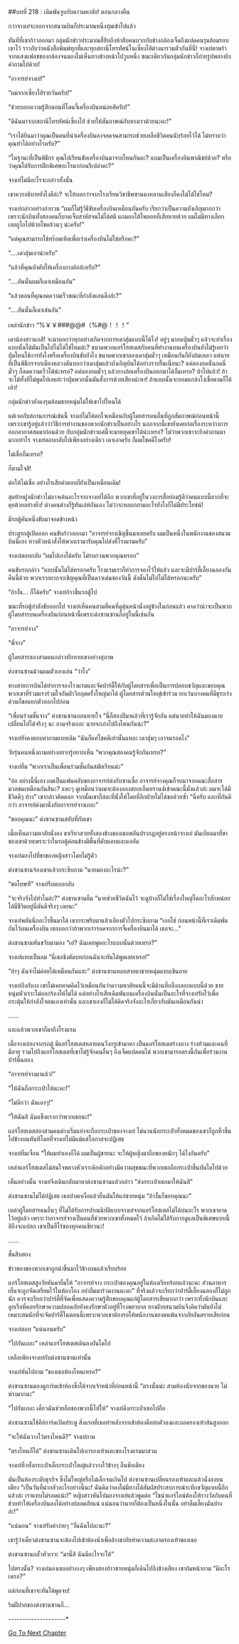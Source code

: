 ##บทที่ 218 : เดิมพันจูบกับดาวมหาลัย!
ตอนกลางคืน

กว่าจางเย่จะออกจากสนามบินก็ประมาณหนึ่งทุ่มเข้าไปแล้ว

ทันทีที่เขาก้าวออกมา กลุ่มนักข่าวประมาณสี่สิบถึงห้าสิบคนบวกกับช่างกล้องเจ็ดถึงแปดคนรุมล้อมรอบเขาไว้ ราวกับว่าหนังสือพิมพ์ทุกที่และทุกสถานีโทรทัศน์ในเซี่ยงไฮ้ต่างมารวมตัวกันที่นี่! จางเย่ตาพร่าจากแสงแฟลชของกล้องจนมองไม่เห็นทางข้างหน้าไปวูบหนึ่ง ขณะเดียวกันกลุ่มนักข่าวก็ถ่ายรูปพลางยิงคำถามไปด้วย!

“อาจารย์จางเย่!”

“ผมจากเซี่ยงไฮ้รายวันครับ!”

“ช่วยบอกความรู้สึกตอนที่โดนจี้เครื่องบินหน่อยสิครับ!”

“ดิฉันมาจากสถานีโทรทัศน์เซี่ยงไฮ้ ช่วยให้สัมภาษณ์กับทางเราด้วยนะคะ!”

“เราได้ยินมาว่าคุณเป็นคนที่นำเครื่องบินลงจอดจนสามารถช่วยเหลือชีวิตคนนับร้อยไว้ได้ ไม่ทราบว่าคุณทำได้อย่างไรครับ?”

“ในฐานะที่เป็นพิธีกร คุณไปเรียนขับเครื่องบินมาจากไหนกันคะ? แถมเป็นเครื่องบินพาณิชย์ด้วย? หรือว่าคุณได้รับการฝึกพิเศษอะไรมาก่อนรึเปล่าคะ?”

จางเย่ไม่มีอะไรจะกล่าวทั้งนั้น

เขาควรอธิบายยังไงดีล่ะ? จะให้บอกว่าจากโรงเรียนวิชาชีพซานตงหลานเสียงก็คงไม่ได้ใช่ไหม?

จางเย่กล่าวอย่างกำกวม “ผมก็ไม่รู้วิธีขับเครื่องบินเหมือนกันครับ เรียกว่าเป็นความบังเอิญมากกว่า เพราะนักบินทั้งสองคนก็บาดเจ็บสาหัสจนไม่ได้สติ แถมออโต้ไพลอทก็เสียหายด้วย ผมไม่มีทางเลือก เลยถูไถไปด้วยโชคล้วนๆ น่ะครับ!”

“แต่คุณสามารถใช้ทร๊อตเทิลเพื่อเร่งเครื่องบินไม่ใช่หรือคะ?”

“....เดาสุ่มเอาน่ะครับ”

“แล้วที่คุณบังคับให้เครื่องกางล้อล่ะครับ?”

“....อันนั้นผมก็เดาเหมือนกัน”

“แล้วตอนที่คุณลดความเร็วขณะที่กำลังแลนดิ้งล่ะ?”

“....อันนั้นก็เดาเช่นกัน”

เหล่านักข่าว “%￥￥###@@#（%#@！！！”

เดาน้องสาวแกสิ! จะมาบอกว่าทุกอย่างเกิดจากการเดาสุ่มแบบนี้ได้ไง! อยู่ๆ มากดปุ่มมั่วๆ แล้วจะทำเรื่องแบบนั้นได้มันเป็นไปไม่ได้ใช่ไหมล่ะ? ขนาดพวกแอร์โฮสเตสกับคนที่ทำงานบนเครื่องบินยังไม่รู้เลยว่าปุ่มไหนใช้การยังไงหรือเครื่องบินขับยังไง ขนาดพวกเขาลองเดาสุ่มมั่วๆ เหมือนกันก็ยังล้มเหลว แต่นายที่เป็นพิธีกรจากเมืองหลวงดันบอกว่าเดาสุ่มแล้วบังเอิญบินได้อย่างราบรื่นเนี่ยนะ? แค่ลองกดนั่นกดนี่มั่วๆ ก็ลดความเร็วได้น่ะหรอ? แค่ลองกดมั่วๆ แล้วกางล้อเครื่องบินออกมาได้งั้นเหรอ? บ้าไปแล้ว! ถ้าจะโม้ทั้งทีไม่พูดไปเลยล่ะว่าปุ่มพวกนั้นมันสั่งการด้วยเสียงน่ะหา! ถ้าแบบนั้นจะยอมแกล้งโง่เชื่อตามก็ได้เอ้า!

กลุ่มนักข่าวยังคงรุมล้อมชายหนุ่มไม่ให้เขาไปไหนได้

แต่เจอกับสถานการณ์เช่นนี้ จางเย่ไม่ได้ตกใจเหมือนกับผู้โดยสารคนอื่นที่ถูกสัมภาษณ์ก่อนหน้านี้ เพราะเขารู้อยู่แล้วว่าวิธีการทำงานของพวกนักข่าวเป็นอย่างไร นอกจากนี้เขายังเคยก่อเรื่องระหว่างการออกอากาศสดมาก่อนด้วย กับกลุ่มนักข่าวแค่นี้จะมาหยุดเขาได้น่ะเหรอ? ไม่ว่าพวกเขาจะยิงคำถามมามากเท่าไร จางเย่ตอบกลับไปเพียงอย่างเดียว เดาเอาครับ ก็ผมโชคดีไงครับ!

ไม่เชื่องั้นเหรอ?

ก็ตามใจสิ!

ต่อให้ไม่เชื่อ อย่างไรเสียคำตอบก็ยังเป็นเหมือนเดิม!

สุดท้ายฝูงนักข่าวไม่อาจเค้นอะไรจากจางเย่ได้อีก พวกเขาที่อยู่ในวงการสื่อย่อมรู้ดีว่าคนแบบนี้ยากที่จะคุยด้วยอย่างยิ่ง! ต่างคนต่างก็รู้ทันเล่ห์กันเอง ไม่ว่าจะหลอกถามอะไรยังไงก็ไม่มีประโยชน์!

มีรถตู้คันหนึ่งขับมาจอดข้างหน้า

ประตูรถตู้เปิดออก คนขับก้าวออกมา “อาจารย์จางเชิญขึ้นมาเลยครับ ผมเป็นหนึ่งในพนักงานของสนามบินนี่เอง ทางหัวหน้าสั่งให้พวกเรามารับคุณไปส่งที่โรงแรมครับ”

จางเย่ตอบกลับ “ผมไปเองได้ครับ ไม่รบกวนพวกคุณหรอก”

คนขับรถกล่าว “แบบนั้นไม่ได้หรอกครับ โรงแรมเราก็ทำการจองไว้ให้แล้ว และจะมีปาร์ตี้เลี้ยงฉลองกันคืนนี้ด้วย พวกเราอยากจะเชิญคุณที่เป็นดาวเด่นของวันนี้ ดังนั้นไม่ไปไม่ได้หรอกนะครับ”

“ถ้างั้น… ก็ได้ครับ” จางเย่ก้าวขึ้นรถตู้ไป

ขณะที่รถตู้กำลังขับออกไป จางเย่เห็นคนสามสี่คนที่ดูคุ้นหน้านั่งอยู่ข้างในก่อนแล้ว คาดว่าน่าจะเป็นพวกผู้โดยสารบนเครื่องบินก่อนหน้านี้เพราะต่งซานซานก็อยู่ในนี้เช่นกัน

“อาจารย์จาง”

“พี่จาง”

ผู้โดยสารสองสามคนกล่าวทักทายเขาอย่างสุภาพ

ต่งซานซานม้วนผมตัวเองเล่น “ว่าไง”

ทางสายการบินได้ทำการจองโรงแรมและจัดปาร์ตี้ให้กับผู้โดยสารเพื่อเป็นการปลอบขวัญและขอบคุณพวกเขาที่ร่วมแรงร่วมใจกันฝ่าวิกฤตครั้งใหญ่มาได้ ผู้โดยสารส่วนใหญ่เข้าร่วม ยกเว้นบางคนที่มีธุระเร่งด่วนก็ขอแยกตัวออกไปก่อน

“เพื่อนร่วมชั้นจาง” ต่งซานซานถอนหายใจ “นี่ก็สองปีมาแล้วที่เรารู้จักกัน แต่นายทำให้ฉันมองนายเปลี่ยนไปได้จริงๆ นะ ถามจริงเถอะ นายจะเก่งไปถึงไหนกันน่ะ?”

จางเย่ยังคงตอบคำถามแบบเดิม “ฉันก็แค่โชคดีเท่านั้นแหละ เดาสุ่มๆ เอาจนรอดไง”

วัยรุ่นคนหนึ่งถามอย่างอยากรู้อยากเห็น “พวกคุณสองคนรู้จักกันเหรอ?”

จางเย่ยิ้ม “พวกเราเป็นเพื่อนร่วมชั้นกันสมัยเรียนน่ะ”

“อ๋อ อย่างนี้นี่เอง ผมเป็นแฟนคลับของอาจารย์ต่งกับซานซื่อ อาจารย์จางคุณก็จบมาจากคณะสื่อสารมวลชนเหมือนกันสินะ? แหะๆ ดูเหมือนว่าผมจะต้องลองสอบเอ็นทรานซ์เข้าคณะนี้มั่งแล้วล่ะ ผมจะได้มีชีวิตดีๆ บ้าง” เขากล่าวติดตลก จากนั้นเขาก็สละที่นั่งให้โดยที่อีกฝ่ายไม่ได้ขอด้วยซ้ำ “นี่ครับ แลกที่กันดีกว่า อาจารย์ต่งมานั่งกับอาจารย์จางเถอะ”

“ขอบคุณนะ” ต่งซานซานสลับที่กับเขา

เมื่อเห็นดาวมหาลัยนั่งลง ขาเรียวสวยทั้งสองข้างของเธอพลันปรากฏอยู่ตรงหน้าจางเย่ มันเบียดมาที่ขาของเขาด้วยเพราะว่าในรถตู้ค่อนข้างมีพื้นที่คับแคบและแออัด

จางเย่มองไปที่ขาของหญิงสาวโดยไม่รู้ตัว

ต่งซานซานจ้องเขาแล้วกระซิบถาม “นายมองอะไรน่ะ?”

“ขอโทษที” จางเย่รีบตอบกลับ

“จะจริงจังไปทำไมล่ะ?” ต่งซานซานยิ้ม “นายช่วยชีวิตฉันไว้ จะดูบ้างก็ไม่ใช่เรื่องใหญ่โตอะไรสักหน่อย ได้มีชีวิตอยู่นี่มันดีจริงๆ เลยนะ”

จางเย่พลันนึกอะไรขึ้นมาได้ เขากระพริบตาแล้วเอียงตัวไปกระซิบถาม “เออใช่ ก่อนหน้านี้ที่เราเดิมพันกันไว้บนเครื่องบิน เธอบอกว่าถ้าพวกเรารอดจากการจี้เครื่องบินมาได้ เธอจะ...”

ต่งซานซานหันขวับมามอง “เอ๋? ฉันเคยพูดอะไรแบบนั้นด้วยเหรอ?”

จางเย่แทบเป็นลม “นี่เธอชิงตัดบทก่อนฉันจะทันได้พูดเลยเหรอ!”

“ฮ่าๆ ฉันจำไม่ค่อยได้เหมือนกันแฮะ” ต่งซานซานหลบสายตาชายหนุ่มแบบเขินอาย

จางเย่ถึงกับงง เขาไม่เคยคาดคิดไว้เหมือนกันว่าดาวมหาลัยคนนี้จะมีด้านที่กลิ้งกลอกแบบนี้ด้วย ชายหนุ่มหัวเราะไม่ออกร้องไห้ไม่ได้ แต่อย่างไรเสียเดิมพันบนเครื่องบินนั่นเป็นอะไรที่จางเย่รับไว้เพื่อกระตุ้นให้กำลังใจตนเองเท่านั้น และเขาเองก็ไม่ได้คิดจริงจังอะไรเกี่ยวกับมันเหมือนกันน่า

……

และแล้วพวกเขาก็มาถึงโรงแรม

เมื่อจางเย่ลงจากรถตู้ มีแอร์โฮสเตสหลายคนวิ่งกรูเข้ามาหา เป็นแอร์โฮสเตสร่างบาง ร่างท้วมและคนที่มีอายุ รวมไปถึงแอร์โฮสเตสที่เขาไม่รู้จักคนอื่นๆ ถึงเจ็ดแปดคนได้ พวกเขามารอตรงนี้กันเพื่อร่วมงานปาร์ตี้ฉลอง

“อาจารย์จางมาแล้ว!”

“ให้ฉันถือกระเป๋าให้นะคะ!”

“ไม่ดีกว่า ฉันเองๆ!”

“ให้ฉันสิ ฉันแข็งแรงกว่าพวกเธอนะ!”

แอร์โฮสเตสสองสามคนต่างเริ่มแย่งจะถือกระเป๋าของจางเย่ ไม่นานนักกระเป๋าทั้งหมดของเขาก็ถูกหิ้วขึ้นไปข้างบนทันทีโดยที่จางเย่ไม่มีแม้แต่โอกาสจะปฏิเสธ

จางเย่ยิ้มเจื่อน “ให้ผมทำเองก็ได้ ผมเป็นผู้ชายนะ จะให้ผู้หญิงมาถือของหนักๆ ได้ไงกันครับ”

เหล่าแอร์โฮสเตสไม่สนใจพลางหัวเราะคิกคักอย่างมีความสุขขณะที่พวกเธอถือกระเป๋าขึ้นบันไดไปด้วย

เห็นอย่างนั้น จางเย่จึงเดินกลับมาหาต่งซานซานแล้วกล่าว “ส่งกระเป๋าเธอมาให้ฉันสิ”

ต่งซานซานไม่ได้ปฏิเสธ เธอปาดเหงื่อแล้วยื่นมันให้แก่ชายหนุ่ม “ถ้างั้นก็ขอบคุณนะ”

เหล่าผู้โดยสารคนอื่นๆ ที่ไม่ได้รับการปรณนิบัติแบบจางเย่จากแอร์โฮสเตสไม่ได้บ่นอะไร พวกเขาคาดไว้อยู่แล้ว เพราะว่าอาจารย์จางเป็นคนที่ช่วยพวกเขาทั้งหมดไว้ ถ้าเกิดไม่ได้รับการดูแลเป็นพิเศษแบบนี้สิถึงจะแปลก เขาเป็นฮีโร่ของทุกคนเชียวนะ!

……

ชั้นสิบสอง

ข้าวของของพวกเขาถูกนำขึ้นมาไว้ข้างบนแล้วเรียบร้อย

แอร์โฮสเตสสูงวัยหันมายิ้มให้ “อาจารย์จาง กระเป๋าของคุณอยู่ในห้องเรียบร้อยแล้วนะคะ ส่วนอาหารเย็นจะถูกจัดเตรียมไว้ในห้องโถง อย่าลืมมาร่วมงานนะคะ” ที่จริงแล้วจะเรียกว่าปาร์ตี้เลี้ยงฉลองก็ไม่ถูกนัก ควรจะเรียกว่าปาร์ตี้ที่จัดเพื่อแสดงความรู้สึกขอบคุณแก่ผู้โดยสารเสียมากกว่า เพราะทั้งนักบินและลูกเรือที่คอยรักษาความปลอดภัยยังคงรักษาตัวอยู่ที่โรงพยาบาล ทางฝ่ายสนามบินจึงคิดว่ามันยังไม่เหมาะสมนักที่จะจัดปาร์ตี้ในตอนนี้เพราะพวกเขาต้องรอให้พนักงานของตนพ้นจากภัยอันตรายเสียก่อน

จางเย่ตอบ “แน่นอนครับ”

“ไปกันเถอะ” เหล่าแอร์โฮสเตสเดินลงบันไดไป

เหลือเพียงจางเย่กับต่งซานซานเท่านั้น

จางเย่หันไปถาม “ของเธอห้องไหนเหรอ?”

ต่งซานซานมองดูการ์ดเข้าห้องซึ่งได้จากเจ้าหน้าที่ก่อนหน้านี้ “ตรงนั้นน่ะ สามห้องนับจากของนาย ไม่ห่างมากนะ”

“ไปกันเถอะ เดี๋ยวฉันช่วยถือของพวกนี้ไปให้” จางเย่ดึงกระเป๋าเธอไปถือ

ต่งซานซานใช้คีย์การ์ดเปิดประตู สิ่งแรกที่เธอทำหลังจากเข้าห้องคือย่อตัวลงและถอดรองเท้าส้นสูงออก

“จะให้ฉันวางไว้ตรงไหนดี?” จางเย่ถาม

“ตรงไหนก็ได้” ต่งซานซานเดินไปเอารองเท้าแตะของโรงแรมมาสวม

จางเย่หิ้วทั้งกระเป๋าเล็กกระเป๋าใหญ่แล้ววางไว้ข้างๆ ลิ้นชักเตียง

มันเป็นห้องระดับธุรกิจ ซึ่งไม่ใหญ่หรือไม่เล็กจนเกินไป ต่งซานซานเปลี่ยนรองเท้าแตะแล้วนั่งลงบนเตียง “เป็นวันที่น่ากลัวอะไรอย่างนี้นะ! ฉันคิดว่าคงไม่มีทางได้สัมผัสประสบการณ์ระทึกขวัญแบบนี้อีกแล้วล่ะ เราแทบไม่รอดแน่ะ!” หญิงสาวหันไปมองจางเย่แล้วพูดต่อ “ไชน่าแอร์ไลน์ต้องให้รางวัลกับคนที่ช่วยทำให้เครื่องบินลงได้อย่างปลอดภัยแน่ แน่นอนว่านายก็ต้องเป็นหนึ่งในนั้น อย่าลืมเลี้ยงฉันบ้างล่ะ!”

“แน่นอน” จางเย่รับคำง่ายๆ “งั้นฉันไปละนะ?”

เขารู้ว่าเดี๋ยวต่งซานซานจะต้องไปเข้าห้องน้ำเพื่อล้างขากับทำความสะอาดรองเท้าของเธอ

ต่งซานซานกลั้วหัวเราะ “มานี่สิ ฉันมีอะไรจะให้”

ไปตรงนั้น? จางเย่มองเธออย่างงงๆ เพียงสองก้าวชายหนุ่มก็เดินไปถึงข้างเตียง เขาก้มหน้าถาม “มีอะไรเหรอ?”

แต่ก่อนที่เขาจะทันได้พูดจบ!

ริมฝีปากของต่งซานซานก็…




*-*-*-*-*-*-*-*-*-*-*-*-*-*-*-*-*-*-*-*-*





[Go To Next Chapter]( ./19.md)